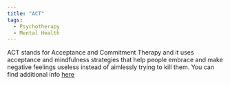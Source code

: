 ```yaml
---
title: "ACT"
tags:
  - Psychotherapy
  - Mental Health
---
```


ACT stands for Acceptance and Commitment Therapy and it uses acceptance and mindfulness strategies that help people embrace and make negative feelings useless instead of aimlessly trying to kill them. You can find additional info [here](https://en.wikipedia.org/wiki/Acceptance_and_commitment_therapy) 
